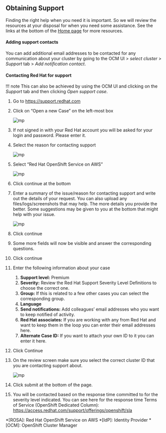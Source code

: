 ## Obtaining Support

Finding the right help when you need it is important. So we will review the resources at your disposal for when you need some assistance. See the links at the bottom of the [Home page](../../#resources) for more resources.


#### Adding support contacts
You can add additional email addresses to be contacted for any communication about your cluster by going to the OCM UI > *select cluster* > *Support* tab >  *Add notification contact*.

#### Contacting Red Hat for support
!!! note
    This can also be achieved by using the OCM UI and clicking on the *Support* tab and then clicking *Open support case*.

1. Go to <https://support.redhat.com>
1. Click on “Open a new Case” on the left-most box

    ![mp](images/13-case.png)

1. If not signed in with your Red Hat account you will be asked for your login and password.  Please enter it.
1. Select the reason for contacting support

    ![mp](images/13-reason.png)

1. Select “Red Hat OpenShift Service on AWS”

    ![mp](images/13-select_rosa.png)

1. Click continue at the bottom
1. Enter a summary of the issue/reason for contacting support and write out the details of your request.  You can also upload any files/logs/screenshots that may help. The more details you provide the better.  Some suggestions may be given to you at the bottom that might help with your issue.

    ![mp](images/13-summary.png)

1. Click continue
1. Some more fields will now be visible and answer the corresponding questions.
1. Click continue
1. Enter the following information about your case
    1. **Support level:** Premium
    1. **Severity:** Review the Red Hat Support Severity Level Definitions to choose the correct one.
    1. **Group:** If this is related to a few other cases you can select the corresponding group.
    1. **Language**
    1. **Send notifications:** Add colleagues’ email addresses who you want to keep notified of activity.
    1. **Red Hat associates:**  If you are working with any from Red Hat and want to keep them in the loop you can enter their email addresses here.
    1. **Alternate Case ID:** If you want to attach your own ID to it you can enter it here.
1. Click Continue
1. On the review screen make sure you select the correct cluster ID that you are contacting support about.

    ![mp](images/13-cluster_id.png)

1. Click submit at the bottom of the page.
1. You will be contacted based on the response time committed to for the severity level indicated.  You can see here for the response time Terms of Service (OpenShift Dedicated Column): <https://access.redhat.com/support/offerings/openshift/sla>



*[ROSA]: Red Hat OpenShift Service on AWS
*[IdP]: Identity Provider
*[OCM]: OpenShift Cluster Manager
